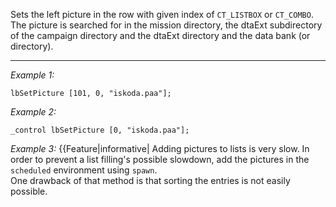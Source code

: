Sets the left picture in the row with given index of `CT_LISTBOX` or `CT_COMBO`. The picture is searched for in the mission directory, the dtaExt subdirectory of the campaign directory and the dtaExt directory and the data bank (or directory).<br>


---
*Example 1:*
```sqf
lbSetPicture [101, 0, "iskoda.paa"];
```

*Example 2:*
```sqf
_control lbSetPicture [0, "iskoda.paa"];
```

*Example 3:*
{{Feature|informative|
Adding pictures to lists is very slow. In order to prevent a list filling's possible slowdown, add the pictures in the `scheduled` environment using `spawn`.<br>
One drawback of that method is that sorting the entries is not easily possible.